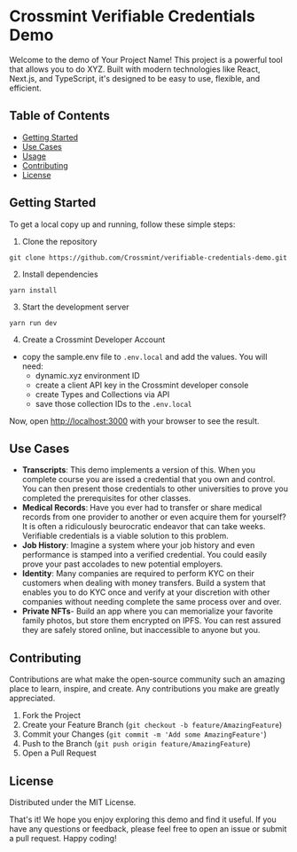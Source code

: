 # Crossmint Verifiable Credentials Demo

Welcome to the demo of Your Project Name! This project is a powerful tool that allows you to do XYZ. Built with modern technologies like React, Next.js, and TypeScript, it's designed to be easy to use, flexible, and efficient.

## Table of Contents

- [Getting Started](#getting-started)
- [Use Cases](#use-cases)
- [Usage](#usage)
- [Contributing](#contributing)
- [License](#license)

## Getting Started

To get a local copy up and running, follow these simple steps:

1. Clone the repository

```shell
git clone https://github.com/Crossmint/verifiable-credentials-demo.git
```

2. Install dependencies

```shell
yarn install
```

3. Start the development server

```shell
yarn run dev
```

4. Create a Crossmint Developer Account

- copy the sample.env file to `.env.local` and add the values. You will need:
  - dynamic.xyz environment ID
  - create a client API key in the Crossmint developer console
  - create Types and Collections via API
  - save those collection IDs to the `.env.local`

Now, open [http://localhost:3000](http://localhost:3000) with your browser to see the result.

## Use Cases

- **Transcripts**: This demo implements a version of this. When you complete course you are issed a credential that you own and control. You can then present those credentials to other universities to prove you completed the prerequisites for other classes.
- **Medical Records**: Have you ever had to transfer or share medical records from one provider to another or even acquire them for yourself? It is often a ridiculously beurocratic endeavor that can take weeks. Verifiable credentials is a viable solution to this problem.
- **Job History**: Imagine a system where your job history and even performance is stamped into a verified credential. You could easily prove your past accolades to new potential employers.
- **Identity**: Many companies are required to perform KYC on their customers when dealing with money transfers. Build a system that enables you to do KYC once and verify at your discretion with other companies without needing complete the same process over and over.
- **Private NFTs**- Build an app where you can memorialize your favorite family photos, but store them encrypted on IPFS. You can rest assured they are safely stored online, but inaccessible to anyone but you.


## Contributing

Contributions are what make the open-source community such an amazing place to learn, inspire, and create. Any contributions you make are greatly appreciated.

1. Fork the Project
2. Create your Feature Branch (`git checkout -b feature/AmazingFeature`)
3. Commit your Changes (`git commit -m 'Add some AmazingFeature'`)
4. Push to the Branch (`git push origin feature/AmazingFeature`)
5. Open a Pull Request

## License

Distributed under the MIT License.

That's it! We hope you enjoy exploring this demo and find it useful. If you have any questions or feedback, please feel free to open an issue or submit a pull request. Happy coding!
